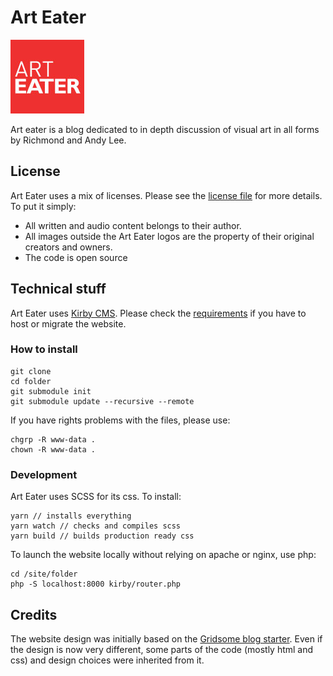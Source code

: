 # Art Eater

![Art Eater Logo](assets/logo-large.jpg)

Art eater is a blog dedicated to in depth discussion of visual art in all forms by Richmond and Andy Lee.

## License

Art Eater uses a mix of licenses. Please see the [license file](LICENSE.md) for more details. To put it simply:

-   All written and audio content belongs to their author.
-   All images outside the Art Eater logos are the property of their original creators and owners.
-   The code is open source

## Technical stuff

Art Eater uses [Kirby CMS](https://getkirby.com). Please check the [requirements](https://getkirby.com/docs/guide/quickstart#requirements) if you have to host or migrate the website.

### How to install

```
git clone
cd folder
git submodule init
git submodule update --recursive --remote
```

If you have rights problems with the files, please use:

```
chgrp -R www-data .
chown -R www-data .
```

### Development

Art Eater uses SCSS for its css. To install:

```
yarn // installs everything
yarn watch // checks and compiles scss
yarn build // builds production ready css
```

To launch the website locally without relying on apache or nginx, use php:

```
cd /site/folder
php -S localhost:8000 kirby/router.php
```

## Credits

The website design was initially based on the [Gridsome blog starter](https://github.com/gridsome/gridsome-starter-blog). Even if the design is now very different, some parts of the code (mostly html and css) and design choices were inherited from it.
